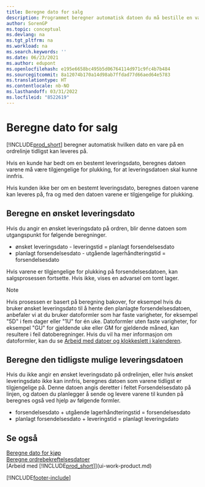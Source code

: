 ```yaml
---
title: Beregne dato for salg
description: Programmet beregner automatisk datoen du må bestille en vare på for å ha den på lager på en bestemt dato og tilgjengelig for plukking.
author: SorenGP
ms.topic: conceptual
ms.devlang: na
ms.tgt_pltfrm: na
ms.workload: na
ms.search.keywords: ''
ms.date: 06/23/2021
ms.author: edupont
ms.openlocfilehash: e195e6658bc495b5d06764114d971c9fc4b7b484
ms.sourcegitcommit: 8a12074b170a14d98ab7ffdad77d66aed64e5783
ms.translationtype: HT
ms.contentlocale: nb-NO
ms.lasthandoff: 03/31/2022
ms.locfileid: "8522619"
---
```

# <a name="date-calculation-for-sales"></a>Beregne dato for salg
[!INCLUDE[prod_short](includes/prod_short.md)] beregner automatisk hvilken dato en vare på en ordrelinje tidligst kan leveres på.

Hvis en kunde har bedt om en bestemt leveringsdato, beregnes datoen varene må være tilgjengelige for plukking, for at leveringsdatoen skal kunne innfris.

Hvis kunden ikke ber om en bestemt leveringsdato, beregnes datoen varene kan leveres på, fra og med den datoen varene er tilgjengelige for plukking.

## <a name="calculating-a-requested-delivery-date"></a>Beregne en ønsket leveringsdato
Hvis du angir en ønsket leveringsdato på ordren, blir denne datoen som utgangspunkt for følgende beregninger.

- ønsket leveringsdato - leveringstid = planlagt forsendelsesdato
- planlagt forsendelsesdato - utgående lagerhåndteringstid = forsendelsesdato

Hvis varene er tilgjengelige for plukking på forsendelsesdatoen, kan salgsprosessen fortsette. Hvis ikke, vises en advarsel om tomt lager.

> [!Note]
> Hvis prosessen er basert på beregning bakover, for eksempel hvis du bruker ønsket leveringsdato til å hente den planlagte forsendelsesdatoen, anbefaler vi at du bruker datoformler som har faste varigheter, for eksempel "5D" i fem dager eller "1U" for én uke. Datoformler uten faste varigheter, for eksempel "GU" for gjeldende uke eller GM for gjeldende måned, kan resultere i feil datoberegninger. Hvis du vil ha mer informasjon om datoformler, kan du se [Arbeid med datoer og klokkeslett i kalenderen](ui-enter-date-ranges.md).

## <a name="calculating-the-earliest-possible-delivery-date"></a>Beregne den tidligste mulige leveringsdatoen
Hvis du ikke angir en ønsket leveringsdato på ordrelinjen, eller hvis ønsket leveringsdato ikke kan innfris, beregnes datoen som varene tidligst er tilgjengelige på. Denne datoen angis deretter i feltet Forsendelsesdato på linjen, og datoen du planlegger å sende og levere varene til kunden på beregnes også ved hjelp av følgende formler.

- forsendelsesdato + utgående lagerhåndteringstid = forsendelsesdato
- planlagt forsendelsesdato + leveringstid = planlagt leveringsdato


## <a name="see-also"></a>Se også  
 [Beregne dato for kjøp](purchasing-date-calculation-for-purchases.md)   
 [Beregne ordrebekreftelsesdatoer](sales-how-to-calculate-order-promising-dates.md)  
 [Arbeid med [!INCLUDE[prod_short](includes/prod_short.md)]](ui-work-product.md)


[!INCLUDE[footer-include](includes/footer-banner.md)]